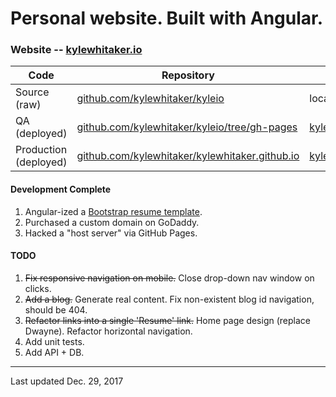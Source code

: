 # Personal website. Built with Angular.

### Website -- [kylewhitaker.io](http://kylewhitaker.io)

| Code | Repository | URL |
| --- | --- | --- |
| Source (raw) | [github.com/kylewhitaker/kyleio](https://github.com/kylewhitaker/kyleio) | localhost:4200 |
| QA (deployed) | [github.com/kylewhitaker/kyleio/tree/gh-pages](https://github.com/kylewhitaker/kyleio/tree/gh-pages) | [kylewhitaker.io/kyleio](http://kylewhitaker.io/kyleio) |
| Production (deployed) | [github.com/kylewhitaker/kylewhitaker.github.io](https://github.com/kylewhitaker/kylewhitaker.github.io) | [kylewhitaker.io](http://kylewhitaker.io) |

#### Development Complete

1. Angular-ized a [Bootstrap resume template](https://startbootstrap.com/template-overviews/resume/).
2. Purchased a custom domain on GoDaddy.
3. Hacked a "host server" via GitHub Pages.

#### TODO

1. ~~Fix responsive navigation on mobile.~~ Close drop-down nav window on clicks.
2. ~~Add a blog.~~ Generate real content. Fix non-existent blog id navigation, should be 404.
3. ~~Refactor links into a single 'Resume' link.~~ Home page design (replace Dwayne). Refactor horizontal navigation.
4. Add unit tests.
5. Add API + DB.

---
Last updated Dec. 29, 2017